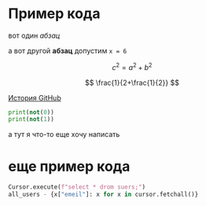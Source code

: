 

# Пример кода

вот один *абзац*

а вот другой **абзац** допустим `х = 6`

$$
c^2=a^2+b^2
$$

$$
\frac{1}{2+\frac{1}{2}}
$$




[История GitHub](https://vc.ru/story/39311-github-platforma-dlya-velikih-prilozheniy)


```python
print(not(0))
print(not(1))
```
а тут я что-то еще хочу написать

# еще пример кода
```python
Cursor.execute(f"select * drom suers;")
all_users - {x["emeil"]: x for x in cursor.fetchall()}
```
